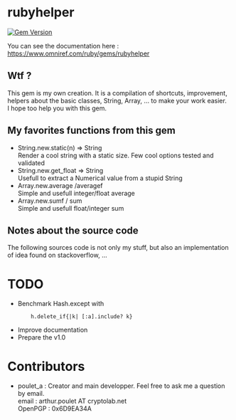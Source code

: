 # rubyhelper

[![Gem Version](https://badge.fury.io/rb/rubyhelper.svg)](http://badge.fury.io/rb/rubyhelper)

You can see the documentation here : https://www.omniref.com/ruby/gems/rubyhelper

## Wtf ?
This gem is my own creation. It is a compilation of shortcuts, improvement,
helpers about the basic classes, String, Array, ... to make your work easier.  
I hope too help you with this gem.


## My favorites functions from this gem
- String.new.static(n) => String  
	Render a cool string with a static size. Few cool options tested and validated
- String.new.get_float => String  
	Usefull to extract a Numerical value from a stupid String
- Array.new.average /averagef  
	Simple and usefull integer/float average
- Array.new.sumf / sum  
	Simple and usefull float/integer sum


## Notes about the source code
The following sources code is not only my stuff, but also an implementation of idea found on stackoverflow, ...


# TODO
- Benchmark Hash.except with  
	```
		h.delete_if{|k| [:a].include? k}
	```  
- Improve documentation
- Prepare the v1.0

# Contributors
- poulet_a : Creator and main developper. Feel free to ask me a question by email.  
	email   : arthur.poulet AT cryptolab.net  
	OpenPGP : 0x6D9EA34A  

